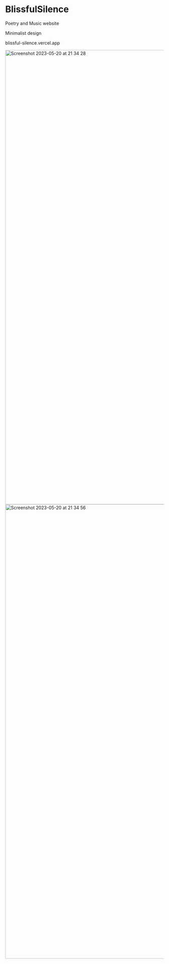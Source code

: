 # BlissfulSilence
Poetry and Music website

Minimalist design 

blissful-silence.vercel.app

<img width="1438" alt="Screenshot 2023-05-20 at 21 34 28" src="https://github.com/CharlesCrowley/BlissfulSilence/assets/119114250/ffe3339b-d025-4095-b88e-eaa82c91b4f2">
<img width="1438" alt="Screenshot 2023-05-20 at 21 34 56" src="https://github.com/CharlesCrowley/BlissfulSilence/assets/119114250/e18ca8b5-2c06-4559-bf59-697976119dba">

